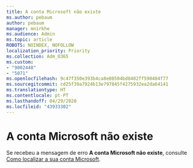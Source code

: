 ```yaml
---
title: A conta Microsoft não existe
ms.author: pebaum
author: pebaum
manager: mnirkhe
ms.audience: Admin
ms.topic: article
ROBOTS: NOINDEX, NOFOLLOW
localization_priority: Priority
ms.collection: Adm_O365
ms.custom:
- "9002448"
- "5071"
ms.openlocfilehash: 9c47f350e393b4ca8e08504bd8402ff598404f77
ms.sourcegitcommit: cd25f39a7924b13e797845f4275932ea2da64141
ms.translationtype: HT
ms.contentlocale: pt-PT
ms.lasthandoff: 04/29/2020
ms.locfileid: "43933302"
---
```

# <a name="microsoft-account-does-not-exist"></a>A conta Microsoft não existe

Se recebeu a mensagem de erro **A conta Microsoft não existe**, consulte [Como localizar a sua conta Microsoft](https://support.microsoft.com/help/13811/microsoft-account-how-to-find).
